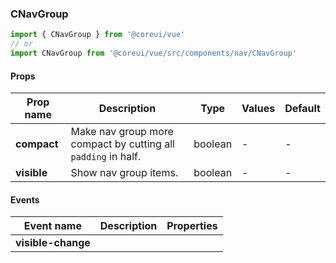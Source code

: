 ### CNavGroup

```jsx
import { CNavGroup } from '@coreui/vue'
// or
import CNavGroup from '@coreui/vue/src/components/nav/CNavGroup'
```

#### Props

| Prop name   | Description                                                   | Type    | Values | Default |
| ----------- | ------------------------------------------------------------- | ------- | ------ | ------- |
| **compact** | Make nav group more compact by cutting all `padding` in half. | boolean | -      | -       |
| **visible** | Show nav group items.                                         | boolean | -      | -       |

#### Events

| Event name         | Description | Properties |
| ------------------ | ----------- | ---------- |
| **visible-change** |             |
